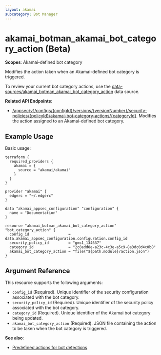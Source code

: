 ```yaml
---
layout: akamai
subcategory: Bot Manager
---
```


# akamai_botman_akamai_bot_category_action (Beta)

**Scopes**: Akamai-defined bot category

Modifies the action taken when an Akamai-defined bot category is triggered.

To review your current bot category actions, use the [data-sources/akamai_botman_akamai_bot_category_action](../data-sources/akamai_botman_akamai_bot_category_action) data source.

**Related API Endpoints**:

- [/appsec/v1/configs/{configId}/versions/{versionNumber}/security-policies/{policyId}/akamai-bot-category-actions/{categoryId}](https://techdocs.akamai.com/bot-manager/reference/put-akamai-bot-category-action). Modifies the action assigned to an Akamai-defined bot category.

## Example Usage

Basic usage:

```
terraform {
  required_providers {
    akamai = {
      source = "akamai/akamai"
    }
  }
}

provider "akamai" {
  edgerc = "~/.edgerc"
}

data "akamai_appsec_configuration" "configuration" {
  name = "Documentation"
}

resource "akamai_botman_akamai_bot_category_action" "bot_category_action" {
  config_id                  = data.akamai_appsec_configuration.configuration.config_id
  security_policy_id         = "gms1_134637"
  category_id                = "2c8add8e-a23c-4c3e-a5c9-8a3dc0d4c0b8"
  akamai_bot_category_action = "file("${path.module}/action.json")
}
```

## Argument Reference

This resource supports the following arguments:

- `config_id` (Required). Unique identifier of the security configuration associated with the bot category.
- `security_policy_id` (Required). Unique identifier of the security policy associated with the bot category.
- `category_id` (Required). Unique identifier of the Akamai bot category being updated.
- `akamai_bot_category_action` (Required). JSON file containing the action to be taken when the bot category is triggered.

**See also**:

- [Predefined actions for bot detections](https://techdocs.akamai.com/bot-manager/docs/predefined-actions-bot)
